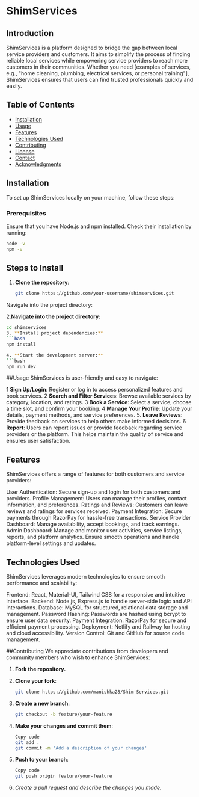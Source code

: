 # ShimServices

## Introduction
ShimServices is a platform designed to bridge the gap between local service providers and customers. It aims to simplify the process of finding reliable local services while empowering service providers to reach more customers in their communities. Whether you need [examples of services, e.g., "home cleaning, plumbing, electrical services, or personal training"], ShimServices ensures that users can find trusted professionals quickly and easily.

## Table of Contents
- [Installation](#installation)
- [Usage](#usage)
- [Features](#features)
- [Technologies Used](#technologies-used)
- [Contributing](#contributing)
- [License](#license)
- [Contact](#contact)
- [Acknowledgments](#acknowledgments)

## Installation
To set up ShimServices locally on your machine, follow these steps:

### Prerequisites
Ensure that you have Node.js and npm installed. Check their installation by running:
```bash
node -v
npm -v
```

## Steps to Install
1. **Clone the repository**:
   ```bash
   git clone https://github.com/your-username/shimservices.git
Navigate into the project directory:

2.**Navigate into the project directory:**
   ```bash
   cd shimservices
3. **Install project dependencies:**
   ```bash
   npm install

4. **Start the development server:**
  ```bash
  npm run dev
```

##Usage
ShimServices is user-friendly and easy to navigate:

1 **Sign Up/Login**: Register or log in to access personalized features and book services.
2 **Search and Filter Services**: Browse available services by category, location, and ratings.
3 **Book a Service**: Select a service, choose a time slot, and confirm your booking.
4 **Manage Your Profile**: Update your details, payment methods, and service preferences.
5. **Leave Reviews**: Provide feedback on services to help others make informed decisions.
6 **Report**: Users can report issues or provide feedback regarding service providers or the platform. This helps maintain the quality of service and ensures user satisfaction.

## Features

ShimServices offers a range of features for both customers and service providers:

User Authentication: Secure sign-up and login for both customers and providers.
Profile Management: Users can manage their profiles, contact information, and preferences.
Ratings and Reviews: Customers can leave reviews and ratings for services received.
Payment Integration: Secure payments through RazorPay for hassle-free transactions.
Service Provider Dashboard: Manage availability, accept bookings, and track earnings.
Admin Dashboard: Manage and monitor user activities, service listings, reports, and platform analytics. Ensure smooth operations and handle platform-level settings and updates.

## Technologies Used
ShimServices leverages modern technologies to ensure smooth performance and scalability:

Frontend: React, Material-UI, Tailwind CSS for a responsive and intuitive interface.
Backend: Node.js, Express.js to handle server-side logic and API interactions.
Database: MySQL for structured, relational data storage and management.
Password Hashing: Passwords are hashed using bcrypt to ensure user data security.
Payment Integration: RazorPay for secure and efficient payment processing.
Deployment: Netlify and Railway for hosting and cloud accessibility.
Version Control: Git and GitHub for source code management.

##Contributing
We appreciate contributions from developers and community members who wish to enhance ShimServices:

1. **Fork the repository.**

2. **Clone your fork**:
   ```bash
   git clone https://github.com/manishka28/Shim-Services.git
3. **Create a new branch**:
   ```bash
   git checkout -b feature/your-feature
4. **Make your changes and commit them**:
   ```bash
   Copy code
   git add .
   git commit -m 'Add a description of your changes'
5. **Push to your branch**:
   ```bash
   Copy code
   git push origin feature/your-feature
6. *Create a pull request and describe the changes you made.*
   

